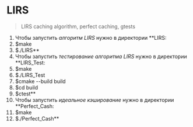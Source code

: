 # LIRS
>LIRS caching algorithm, perfect caching, gtests

1. Чтобы запустить *алгоритм LIRS* нужно в директории **LIRS:
2. $make
2. $./LIRS**
1. Чтобы запустить *тестирование алгоритма LIRS* нужно в директории **LIRS_Test:
3. $make
3. $./LIRS_Test
3. $cmake --build build
3. $cd build
3. $ctest**
1. Чтобы запустить *идеальное кэширование* нужно в директории **Perfect_Cash:
4. $make
4. $./Perfect_Cash**